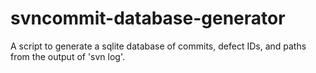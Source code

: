 svncommit-database-generator
============================

A script to generate a sqlite database of commits, defect IDs, and paths from the output of 'svn log'.